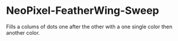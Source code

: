 # NeoPixel-FeatherWing-Sweep
Fills a colums of dots one after the other with a one single color then another color.
